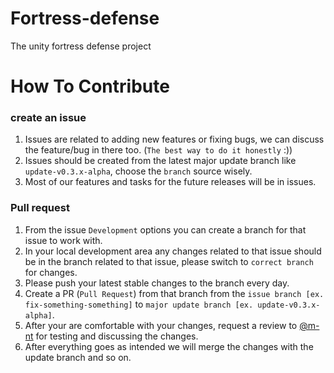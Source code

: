# Fortress-defense
The unity fortress defense project
# How To Contribute
### create an issue
1) Issues are related to adding new features or fixing bugs, we can discuss the feature/bug in there too. (```The best way to do it honestly``` :))
2) Issues should be created from the latest major update branch like ```update-v0.3.x-alpha```, choose the ```branch``` source wisely.
3) Most of our features and tasks for the future releases will be in issues.
### Pull request
1) From the issue ```Development``` options you can create a branch for that issue to work with.
2) In your local development area any changes related to that issue should be in the branch related to that issue, please switch to ```correct branch``` for changes.
3) Please push your latest stable changes to the branch every day.
4) Create a PR (```Pull Request```) from that branch from the ```issue branch [ex. fix-something-something]``` to ```major update branch [ex. update-v0.3.x-alpha]```.
5) After your are comfortable with your changes, request a review to [@m-nt](https://github.com/m-nt) for testing and discussing the changes.
6) After everything goes as intended we will merge the changes with the update branch and so on.
